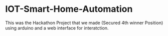 # IOT-Smart-Home-Automation
This was the Hackathon Project that we made (Secured 4th winner Position) using arduino and a web interface for interatction.
